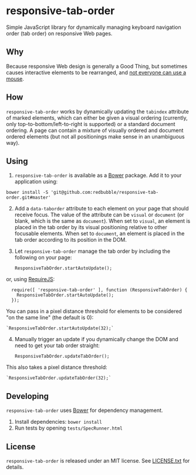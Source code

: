 # responsive-tab-order

Simple JavaScript library for dynamically managing keyboard navigation order (tab order) on responsive Web pages.


## Why

Because responsive Web design is generally a Good Thing, but sometimes causes interactive elements to be rearranged, and [not everyone can use a mouse](http://a11yproject.com/posts/myth-accessibility-is-blind-people/).


## How

`responsive-tab-order` works by dynamically updating the `tabindex` attribute of marked elements, which can either be given a visual ordering (currently, only top-to-bottom/left-to-right is supported) or a standard document ordering. A page can contain a mixture of visually ordered and document ordered elements (but not all positionings make sense in an unambiguous way).


## Using

1. `responsive-tab-order` is available as a [Bower](http://bower.io) package. Add it to your application using:

  `bower install -S 'git@github.com:redbubble/responsive-tab-order.git#master'`

2. Add a `data-taborder` attribute to each element on your page that should receive focus. The value of the attribute can be `visual` or `document` (or blank, which is the same as `document`). When set to `visual`, an element is placed in the tab order by its visual positioning relative to other focusable elements. When set to `document`, an element is placed in the tab order according to its position in the DOM.

3. Let `responsive-tab-order` manage the tab order by including the following on your page:

    `ResponsiveTabOrder.startAutoUpdate();`
  
  or, using [RequireJS](http://requirejs.org):
  
      require([ 'responsive-tab-order' ], function (ResponsiveTabOrder) {
        ResponsiveTabOrder.startAutoUpdate();
      });

  You can pass in a pixel distance threshold for elements to be considered "on the same line" (the default is 0):
  
    `ResponsiveTabOrder.startAutoUpdate(32);`

4. Manually trigger an update if you dynamically change the DOM and need to get your tab order straight:

    `ResponsiveTabOrder.updateTabOrder();`

  This also takes a pixel distance threshold:
  
    `ResponsiveTabOrder.updateTabOrder(32);`


## Developing

`responsive-tab-order` uses [Bower](http://bower.io) for dependency management.

1. Install dependencies: `bower install`
2. Run tests by opening `tests/SpecRunner.html`


## License

`responsive-tab-order` is released under an MIT license. See [LICENSE.txt](//github.com/redbubble/responsive-tab-order/blob/master/LICENSE.txt) for details.
